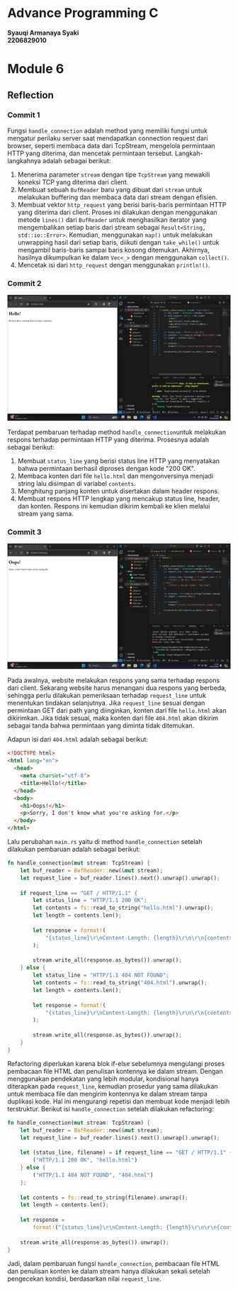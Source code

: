 # Advance Programming C
**Syauqi Armanaya Syaki** </br>
**2206829010** </br>

# Module 6

## Reflection

### Commit 1
Fungsi `handle_connection` adalah method yang memiliki fungsi untuk mengatur perilaku server saat mendapatkan connection request dari browser, seperti membaca data dari TcpStream, mengelola permintaan HTTP yang diterima, dan mencetak permintaan tersebut. Langkah-langkahnya adalah sebagai berikut:

1. Menerima parameter `stream` dengan tipe `TcpStream` yang mewakili koneksi TCP yang diterima dari client.
2. Membuat sebuah `BufReader` baru yang dibuat dari `stream` untuk melakukan buffering dan membaca data dari stream dengan efisien.
3. Membuat vektor `http_request` yang berisi baris-baris permintaan HTTP yang diterima dari client. Proses ini dilakukan dengan menggunakan metode `lines()` dari `BufReader` untuk menghasilkan iterator yang mengembalikan setiap baris dari stream sebagai `Result<String, std::io::Error>`. Kemudian, menggunakan `map()` untuk melakukan unwrapping hasil dari setiap baris, diikuti dengan `take_while()` untuk mengambil baris-baris sampai baris kosong ditemukan. Akhirnya, hasilnya dikumpulkan ke dalam `Vec<_>` dengan menggunakan `collect()`.
4. Mencetak isi dari `http_request` dengan menggunakan `println!()`.

### Commit 2
![Commit 2 screen capture](/assets/images/commit2.png)

Terdapat pembaruan terhadap method `handle_connection`untuk melakukan respons terhadap permintaan HTTP yang diterima. Prosesnya adalah sebagai berikut:

1. Membuat `status_line` yang berisi status line HTTP yang menyatakan bahwa permintaan berhasil diproses dengan kode "200 OK".
2. Membaca konten dari file `hello.html` dan mengonversinya menjadi string lalu disimpan di variabel `contents`.
3. Menghitung panjang konten untuk disertakan dalam header respons.
4. Membuat respons HTTP lengkap yang mencakup status line, header, dan konten. Respons ini kemudian dikirim kembali ke klien melalui stream yang sama.

### Commit 3
![Commit 3 screen capture](/assets/images/commit3.png)

Pada awalnya, website melakukan respons yang sama terhadap respons dari client. Sekarang website harus menangani dua respons yang berbeda, sehingga perlu dilakukan pemeriksaan terhadap `request_line` untuk menentukan tindakan selanjutnya. Jika `request_line` sesuai dengan permintaan GET dari path yang diinginkan, konten dari file `hello.html` akan dikirimkan. Jika tidak sesuai, maka konten dari file `404.html` akan dikirim sebagai tanda bahwa permintaan yang diminta tidak ditemukan. 

Adapun isi dari `404.html` adalah sebagai berikut:
```html
<!DOCTYPE html>
<html lang="en">
  <head>
    <meta charset="utf-8">
    <title>Hello!</title>
  </head>
  <body>
    <h1>Oops!</h1>
    <p>Sorry, I don't know what you're asking for.</p>
  </body>
</html>
```

Lalu perubahan `main.rs` yaitu di method `handle_connection` setelah dilakukan pembaruan adalah sebagai berikut:
```rust
fn handle_connection(mut stream: TcpStream) {
    let buf_reader = BufReader::new(&mut stream);
    let request_line = buf_reader.lines().next().unwrap().unwrap();

    if request_line == "GET / HTTP/1.1" {
        let status_line = "HTTP/1.1 200 OK";
        let contents = fs::read_to_string("hello.html").unwrap();
        let length = contents.len();

        let response = format!(
            "{status_line}\r\nContent-Length: {length}\r\n\r\n{contents}"
        );

        stream.write_all(response.as_bytes()).unwrap();
    } else {
        let status_line = "HTTP/1.1 404 NOT FOUND";
        let contents = fs::read_to_string("404.html").unwrap();
        let length = contents.len();

        let response = format!(
            "{status_line}\r\nContent-Length: {length}\r\n\r\n{contents}"
        );

        stream.write_all(response.as_bytes()).unwrap();
    }
}
```

Refactoring diperlukan karena blok if-else sebelumnya mengulangi proses pembacaan file HTML dan penulisan kontennya ke dalam stream. Dengan menggunakan pendekatan yang lebih modular, kondisional hanya diterapkan pada `request_line`, kemudian prosedur yang sama dilakukan untuk membaca file dan mengirim kontennya ke dalam stream tanpa duplikasi kode. Hal ini mengurangi repetisi dan membuat kode menjadi lebih terstruktur. Berikut isi `handle_connection` setelah dilakukan refactoring:
```rust
fn handle_connection(mut stream: TcpStream) {
    let buf_reader = BufReader::new(&mut stream);
    let request_line = buf_reader.lines().next().unwrap().unwrap();

    let (status_line, filename) = if request_line == "GET / HTTP/1.1" {
        ("HTTP/1.1 200 OK", "hello.html")
    } else {
        ("HTTP/1.1 404 NOT FOUND", "404.html")
    };

    let contents = fs::read_to_string(filename).unwrap();
    let length = contents.len();

    let response =
        format!("{status_line}\r\nContent-Length: {length}\r\n\r\n{contents}");

    stream.write_all(response.as_bytes()).unwrap();
}
```

Jadi, dalam pembaruan fungsi `handle_connection`, pembacaan file HTML dan penulisan konten ke dalam stream hanya dilakukan sekali setelah pengecekan kondisi, berdasarkan nilai `request_line`.